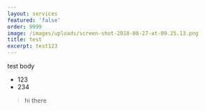 ```yaml
---
layout: services
featured: 'false'
order: 9999
image: /images/uploads/screen-shot-2018-08-27-at-09.25.13.png
title: test
excerpt: test123
---
```

test body



* 123
* 234

> hi there
